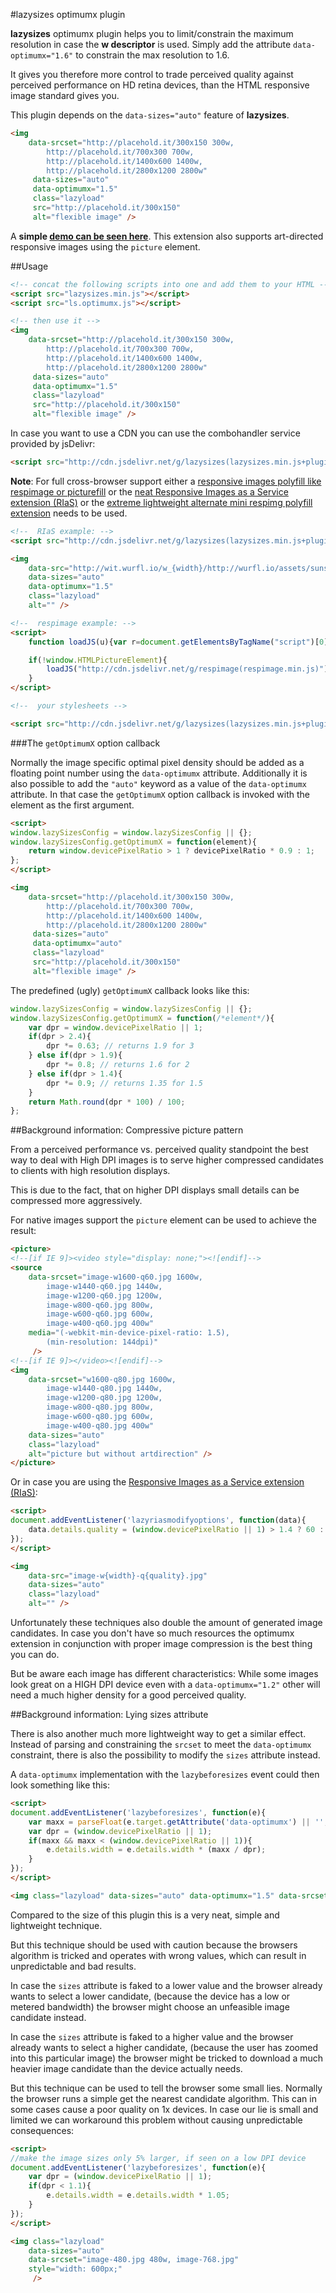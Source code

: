 #lazysizes optimumx plugin

**lazysizes** optimumx plugin helps you to limit/constrain the maximum resolution in case the **w descriptor** is used. Simply add the attribute ``data-optimumx="1.6"`` to constrain the max resolution to 1.6.

It gives you therefore more control to trade perceived quality against perceived performance on HD retina devices, than the HTML responsive image standard gives you.

This plugin depends on the ``data-sizes="auto"`` feature of **lazysizes**.

```html
<img
    data-srcset="http://placehold.it/300x150 300w,
    	http://placehold.it/700x300 700w,
    	http://placehold.it/1400x600 1400w,
    	http://placehold.it/2800x1200 2800w"
     data-sizes="auto"
     data-optimumx="1.5"
     class="lazyload"
     src="http://placehold.it/300x150"
     alt="flexible image" />
```

A **simple [demo can be seen here](http://afarkas.github.io/lazysizes/optimumx/)**. This extension also supports art-directed responsive images using the ``picture`` element.

##Usage

```html
<!-- concat the following scripts into one and add them to your HTML -->
<script src="lazysizes.min.js"></script>
<script src="ls.optimumx.js"></script>

<!-- then use it -->
<img
    data-srcset="http://placehold.it/300x150 300w,
    	http://placehold.it/700x300 700w,
    	http://placehold.it/1400x600 1400w,
    	http://placehold.it/2800x1200 2800w"
     data-sizes="auto"
     data-optimumx="1.5"
     class="lazyload"
     src="http://placehold.it/300x150"
     alt="flexible image" />
```

In case you want to use a CDN you can use the combohandler service provided by jsDelivr:

```html
<script src="http://cdn.jsdelivr.net/g/lazysizes(lazysizes.min.js+plugins/optimumx/ls.optimumx.min.js)" async=""></script>
```

**Note**: For full cross-browser support either a [responsive images polyfill like respimage or picturefill](https://github.com/aFarkas/respimage) or the [neat Responsive Images as a Service extension (RIaS)](../rias) or the [extreme lightweight alternate mini respimg polyfill extension](../respimg) needs to be used.

```html
<!--  RIaS example: -->
<script src="http://cdn.jsdelivr.net/g/lazysizes(lazysizes.min.js+plugins/optimumx/ls.optimumx.min.js+plugins/rias/ls.rias.min.js)" async=""></script>

<img
    data-src="http://wit.wurfl.io/w_{width}/http://wurfl.io/assets/sunsetbeach.jpg"
	data-sizes="auto"
	data-optimumx="1.5"
	class="lazyload"
	alt="" />
```

```html
<!--  respimage example: -->
<script>
    function loadJS(u){var r=document.getElementsByTagName("script")[0],s=document.createElement("script");s.src=u;r.parentNode.insertBefore(s,r);}

    if(!window.HTMLPictureElement){
        loadJS("http://cdn.jsdelivr.net/g/respimage(respimage.min.js)");
    }
</script>

<!--  your stylesheets -->

<script src="http://cdn.jsdelivr.net/g/lazysizes(lazysizes.min.js+plugins/optimumx/ls.optimumx.min.js)" async=""></script>
```

###The ``getOptimumX`` option callback

Normally the image specific optimal pixel density should be added as a floating point number using the ``data-optimumx`` attribute. Additionally it is also possible to add the ``"auto"`` keyword as a value of the ``data-optimumx`` attribute. In that case the ``getOptimumX`` option callback is invoked with the element as the first argument.

```html
<script>
window.lazySizesConfig = window.lazySizesConfig || {};
window.lazySizesConfig.getOptimumX = function(element){
    return window.devicePixelRatio > 1 ? devicePixelRatio * 0.9 : 1;
};
</script>

<img
    data-srcset="http://placehold.it/300x150 300w,
    	http://placehold.it/700x300 700w,
    	http://placehold.it/1400x600 1400w,
    	http://placehold.it/2800x1200 2800w"
     data-sizes="auto"
     data-optimumx="auto"
     class="lazyload"
     src="http://placehold.it/300x150"
     alt="flexible image" />
```

The predefined (ugly) ``getOptimumX`` callback looks like this:

```js
window.lazySizesConfig = window.lazySizesConfig || {};
window.lazySizesConfig.getOptimumX = function(/*element*/){
    var dpr = window.devicePixelRatio || 1;
    if(dpr > 2.4){
        dpr *= 0.63; // returns 1.9 for 3
    } else if(dpr > 1.9){
        dpr *= 0.8; // returns 1.6 for 2
    } else if(dpr > 1.4){
        dpr *= 0.9; // returns 1.35 for 1.5
    }
    return Math.round(dpr * 100) / 100;
};
```

##<a name="compressive-picture-pattern"></a>Background information: Compressive picture pattern

From a perceived performance vs. perceived quality standpoint the best way to deal with High DPI images is to serve higher compressed candidates to clients with high resolution displays.

This is due to the fact, that on higher DPI displays small details can be compressed more aggressively.

For native images support the ``picture`` element can be used to achieve the result:

```html
<picture>
<!--[if IE 9]><video style="display: none;"><![endif]-->
<source
    data-srcset="image-w1600-q60.jpg 1600w,
        image-w1440-q60.jpg 1440w,
        image-w1200-q60.jpg 1200w,
        image-w800-q60.jpg 800w,
        image-w600-q60.jpg 600w,
        image-w400-q60.jpg 400w"
    media="(-webkit-min-device-pixel-ratio: 1.5),
        (min-resolution: 144dpi)"
     />
<!--[if IE 9]></video><![endif]-->
<img
    data-srcset="w1600-q80.jpg 1600w,
        image-w1440-q80.jpg 1440w,
        image-w1200-q80.jpg 1200w,
        image-w800-q80.jpg 800w,
        image-w600-q80.jpg 600w,
        image-w400-q80.jpg 400w"
    data-sizes="auto"
    class="lazyload"
    alt="picture but without artdirection" />
</picture>
```

Or in case you are using the [Responsive Images as a Service extension (RIaS)](../rias):

```html
<script>
document.addEventListener('lazyriasmodifyoptions', function(data){
    data.details.quality = (window.devicePixelRatio || 1) > 1.4 ? 60 : 80;
});
</script>

<img
    data-src="image-w{width}-q{quality}.jpg"
    data-sizes="auto"
    class="lazyload"
    alt="" />
```

Unfortunately these techniques also double the amount of generated image candidates. In case you don't have so much resources the optimumx extension in conjunction with proper image compression is the best thing you can do.

But be aware each image has different characteristics: While some images look great on a HIGH DPI device even with a ``data-optimumx="1.2"`` other will need a much higher density for a good perceived quality.

##<a name="lying-sizes"></a>Background information: Lying sizes attribute

There is also another much more lightweight way to get a similar effect. Instead of parsing and constraining the ``srcset`` to meet the ``data-optimumx`` constraint, there is also the possibility to modify the ``sizes`` attribute instead.

A ``data-optimumx`` implementation with the ``lazybeforesizes`` event could then look something like this:

```html
<script>
document.addEventListener('lazybeforesizes', function(e){
    var maxx = parseFloat(e.target.getAttribute('data-optimumx') || '', 10);
    var dpr = (window.devicePixelRatio || 1);
    if(maxx && maxx < (window.devicePixelRatio || 1)){
        e.details.width = e.details.width * (maxx / dpr);
    }
});
</script>

<img class="lazyload" data-sizes="auto" data-optimumx="1.5" data-srcset="..." />
```

Compared to the size of this plugin this is a very neat, simple and lightweight technique.

But this technique should be used with caution because the browsers algorithm is tricked and operates with wrong values, which can result in unpredictable and bad results.

In case the ``sizes`` attribute is faked to a lower value and the browser already wants to select a lower candidate, (because the device has a low or metered bandwidth) the browser might choose an unfeasible image candidate instead.

In case the ``sizes`` attribute is faked to a higher value and the browser already wants to select a higher candidate, (because the user has zoomed into this particular image) the browser might be tricked to download a much heavier image candidate than the device actually needs.

But this technique can be used to tell the browser some small lies. Normally the browser runs a simple get the nearest candidate algorithm. This can in some cases cause a poor quality on 1x devices. In case our lie is small and limited we can workaround this problem without causing unpredictable consequences:

```html
<script>
//make the image sizes only 5% larger, if seen on a low DPI device
document.addEventListener('lazybeforesizes', function(e){
    var dpr = (window.devicePixelRatio || 1);
    if(dpr < 1.1){
        e.details.width = e.details.width * 1.05;
    }
});
</script>

<img class="lazyload"
    data-sizes="auto"
    data-srcset="image-480.jpg 480w, image-768.jpg"
    style="width: 600px;"
     />
```
